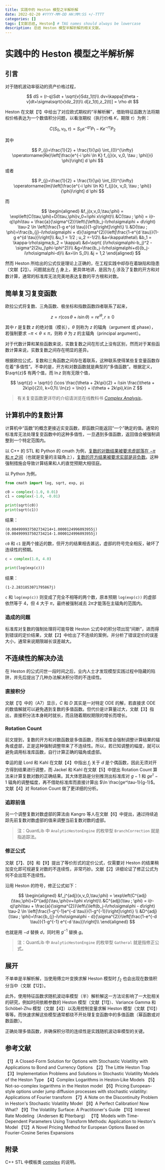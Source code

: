 ```yaml
---
title: 实践中的 Heston 模型之半解析解
date: 2022-02-20 #YYYY-MM-DD HH:MM:SS +/-TTTT
categories: []
tags: [文献总结, Heston] # TAG names should always be lowercase
description: 总结 Heston 模型半解析解的相关文献。
---
```


# 实践中的 Heston 模型之半解析解

## 引言

对于随机波动率驱动的资产价格过程，

$$
dS = (r-q)Sdt + \sqrt{v}Sdz_1(t)\\
dv=\kappa[\theta - v]dt+\sigma\sqrt{v}dz_2(t)\\
d[z_1(t),z_2(t)] = \rho dt
$$

Heston 在文献【1】中给出了对应欧式期权的“半解析解”，借助特征函数方法将期权价格表达为一个数值积分问题，以看涨期权（执行价格 $K$，期限 $\tau$）为例：

$$
C(S_0,v_0,\tau) = S_0e^{-q\tau}P_1 - Ke^{-r\tau}P_2
$$

其中

$$
P_{j}=\frac{1}{2} + 
\frac{1}{\pi} \int_{0}^{\infty} \operatorname{Re}\left[\frac{e^{-i \phi \ln K} f_{j}(x, v_0, \tau ; \phi)}{i \phi}\right] d \phi
$$

或者 

$$
P_{j}=\frac{1}{2} + 
\frac{1}{\pi} \int_{0}^{\infty} \operatorname{Im}\left[\frac{e^{-i \phi \ln K} f_{j}(x, v_0, \tau ; \phi)}{\phi}\right] d \phi
$$

而

$$
\begin{aligned}
&f_j(x,v_0,\tau;\phi) = \exp\left(C(\tau,\phi)+D(\tau,\phi)v_0+i\phi x\right)\\
&C(\tau ; \phi) = i(r-q)\phi\tau + \frac{a}{\sigma^{2}}\left\{\left(b_j-i\rho\sigma\phi + d\right) \tau-2 \ln \left[\frac{1-g e^{d \tau}}{1-g}\right]\right\} \\
&D(\tau ; \phi)=\frac{b_{j}-i\rho\sigma\phi + d}{\sigma^{2}}\left[\frac{1-e^{d \tau}}{1-g e^{d \tau}}\right]\\
&u_1 = 1/2 ; u_2 =-1/2\\
&a=\kappa\theta\\
&b_1 = \kappa-\rho\sigma;b_2 = \kappa\\
&d=\sqrt{
(i\rho\sigma\phi-b_j)^2 - \sigma^2(2iu_j\phi-\phi^2)}\\
&g=\frac{b_j-i\rho\sigma\phi+d}{b_j-i\rho\sigma\phi-d}\\
&x=\ln S_0\\
&j = 1,2
\end{aligned}
$$

然而 Heston 所给出的公式仅是理论上正确的，在工程实践中却存在着缺陷和隐患（文献【2】）。问题就出在 $f_j$ 身上，更具体地讲，是因为 $f_j$ 涉及了复数的开方和对数计算，通常的标准库无法完美地表达复数的平方根和对数。

## 简单复习复变函数

欧拉公式将复数、三角函数、极坐标和指数函数四者联系了起来，

$$
z = r(\cos\theta + i\sin\theta) = re^{i\theta},r \ge 0
$$

其中 $r$ 是复数 $z$ 的绝对值（模长），$\theta$ 则称为 $z$ 的辐角（argument 或 phase），若强制要求 $-\pi < \theta \le \pi$，则称 $\theta$ 为 $z$ 的主辐角（principal argument）。

对于代数计算和某些函数来说，实数复数之间在形式上没有区别，然而对于某些函数计算来说，实数复数之间存在明显的差异。

根据欧拉公式，复数和三角函数之间存在着联系，这种联系使得某些复变量函数存在着“多值性”。不幸的是，开方和对数函数就是典型的“多值函数”。根据定义，$\sqrt{z}$ 有两个值，而 $\ln{z}$ 则有无限个值，

$$
\sqrt{z} = \sqrt{r} (\cos \frac{\theta + 2k\pi}{2} + i\sin \frac{\theta + 2k\pi}{2}), k=0,1\\
\ln{z} = \ln{r} + i(\theta + 2k\pi),k\in Z
$$

> 有关复变函数更详尽的介绍请浏览在线教科书 [*Complex Analysis*](https://complex-analysis.com/content/table_of_contents.html)。

## 计算机中的复数计算

计算机中“函数”的概念更接近实变函数，即函数只能返回“一个”确定的值。通常的标准库无法处理复变函数中的这种多值性，一旦遇到多值函数，返回值会被强制调整到一个特定范围内。

以 C++ 的 STL 和 Python 的 cmath 为例，[复数的对数结果被要求虚部落在 $-\pi$ 和 $\pi$ 之间](https://en.cppreference.com/w/cpp/numeric/complex/log)（也就是变量的主辐角上），[复数的开方结果被要求实部是非负数](https://en.cppreference.com/w/cpp/numeric/complex/sqrt)。这种强制措施会导致计算结果和人的直觉预期大相径庭。

以 Python 为例，

```python
from cmath import log, sqrt, exp, pi

c0 = complex(-1.0, 0.01)
c1 = complex(-1.0, -0.01)

print(sqrt(c0))
print(sqrt(c1))
```

结果：

```
(0.004999937502734214+1.0000124996093955j)
(0.004999937502734214-1.0000124996093955j)
```

`c0` 和 `c1` 是两个接近的数，但开方的结果相去甚远，虚部的符号完全相反，破坏了连续性的预期。

```python
c = complex(1.0, 4.0)

print(log(exp(c)))
```

结果：

```
(1-2.2831853071795867j)
```

`c` 和 `log(exp(c))` 则变成了完全不相等的两个数，原本预期 `log(exp(c))` 的虚部依然等于 4，但 4 大于 $\pi$，最终被强制减去 $2\pi$才能落在主辐角的范围内。

### 造成的问题

标准库对复数的强制处理将可能导致 Heston 公式中的积分项出现“间断”，进而得到错误的定价结果，文献【2】中给出了不连续的案例，并分析了错误定价的误差大小，通常来说期限越长误差越大。

## 不连续性的解决办法

在 Heston 的公式问世一段时间之后，业内人士才发现模型实践过程中隐藏的陷阱，并先后提出了几种办法解决积分项的不连续性。

### 直接积分

文献【1】中的（A7）显示，$C$ 和 $D$ 其实是一对特定 ODE 的解，若直接求 ODE 的数值解就可以避免遇到复数的多值函数。但代价是计算量过大，文献【3】指出，直接积分法本身耗时就长，而且随着期权期限的增长而增长。

### Rotation Count

前文提到，复数的开方和对数函数是多值函数，而标准库会强制调整计算结果的辐角或虚部，正是这种强制调整带来了不连续性。所以，若已知调整的幅度，就可以避免调用标准库函数，自行计算正确的辐角或虚部。

幸运的是 Lord 和 Kahl 在文献【4】中指出 $f_j$ 关于 $d$ 是个偶函数，因此无须对开方得到结果进行调整，而 Jackel 和 Kahl 在文献【5】中提出 Rotation Count 算法来计算复数对数的正确结果。其大体思路是分别推测出标准库对 $g-1$ 和 $ge^\tau-1$ 辐角的调整幅度，再不借助标准库而直接计算出 $\ln \frac{ge^\tau-1}{g-1}$。文献【4】对 Rotation Count 做了更详细的分析。

### 追踪前值

另一个调整复数对数虚部的算法由 Kangro 等人在文献【6】中提出，通过持续追踪先前复数对数虚部的值来调整当前复数对数的虚部。

> 注：QuantLib 中 `AnalyticHestonEngine` 的枚举型 `BranchCorrection` 就是指追踪法。

### 修正公式

文献【7】、【8】和【9】提出了等价形式的定价公式，仅需要对 Heston 的结果稍加变化即可规避复对数的不连续性，非常巧妙。文献【2】详细论证了修正公式为何不会出现不连续性。

沿用 Heston 的符号，修正公式如下：

$$
\begin{aligned}
&f_j^{adj}(x,v_0,\tau;\phi) = \exp\left(C^{adj}(\tau,\phi)+D^{adj}(\tau,\phi)v+i\phi x\right)\\
&C^{adj}(\tau ; \phi) = i(r-q)\phi\tau + \frac{a}{\sigma^{2}}\left\{\left(b_j-i\rho\sigma\phi - d\right) \tau-2 \ln \left[\frac{1-g^{-1}e^{-d \tau}}{1-g^{-1}}\right]\right\} \\
&D^{adj}(\tau ; \phi)=\frac{b_{j}-i\rho\sigma\phi - d}{\sigma^{2}}\left[\frac{1-e^{-d \tau}}{1-g^{-1} e^{-d \tau}}\right]\\
\end{aligned}
$$

也就是用 $-d$ 替换 $d$，同时用 $g^{-1}$ 替换 $g$。

> 注：QuantLib 中 `AnalyticHestonEngine` 的枚举型 `Gatheral` 就是指修正公式。

## 展开

不单单是半解析解，当使用傅立叶变换求解 Heston 模型时 $f_2$ 也会出现在数值积分当中（文献【12】）。

此外，使用特征函数求随机波动率模型（半）解析解这一方法论影响了一大批相关的研究，例如时间依赖参数的 Heston 模型（文献【11】）、Variance Gamma 和 Schöbel-Zhu 模型（文献【4】）以及用控制变量求解 Heston 模型（文献【10】）等等。而快速求解这些模型通常都绕不开处理复变函数中的多值函数（幂函数或对数函数）。

正确处理多值函数，并确保积分项的连续性是实践随机波动率模型的关键。

## 参考文献

【1】A Closed-Form Solution for Options with Stochastic Volatility with Applications to Bond and Currency Options
【2】The Little Heston Trap
【3】Implementation Problems and Solutions in Stochastic Volatility Models of the Heston Type
【4】Complex Logarithms in Heston‐Like Models
【5】Not-so-complex logarithms in the Heston model
【6】Pricing European-style options under jump diffusion processes with stochastic volatility: Applications of Fourier transform
【7】A Note on the Discontinuity Problem in Heston's Stochastic Volatility Model
【8】A Perfect Calibration! Now What?
【9】The Volatility Surface: A Practitioner's Guide
【10】Interest Rate Modeling（Andersen 和 Piterbarg）
【11】Models with Time-Dependent Parameters Using Transform Methods: Application to Heston's Model
【12】A Novel Pricing Method for European Options Based on Fourier-Cosine Series Expansions

## 附录

C++ STL 中模板类 [complex](https://en.cppreference.com/w/cpp/numeric/complex) 的说明。
